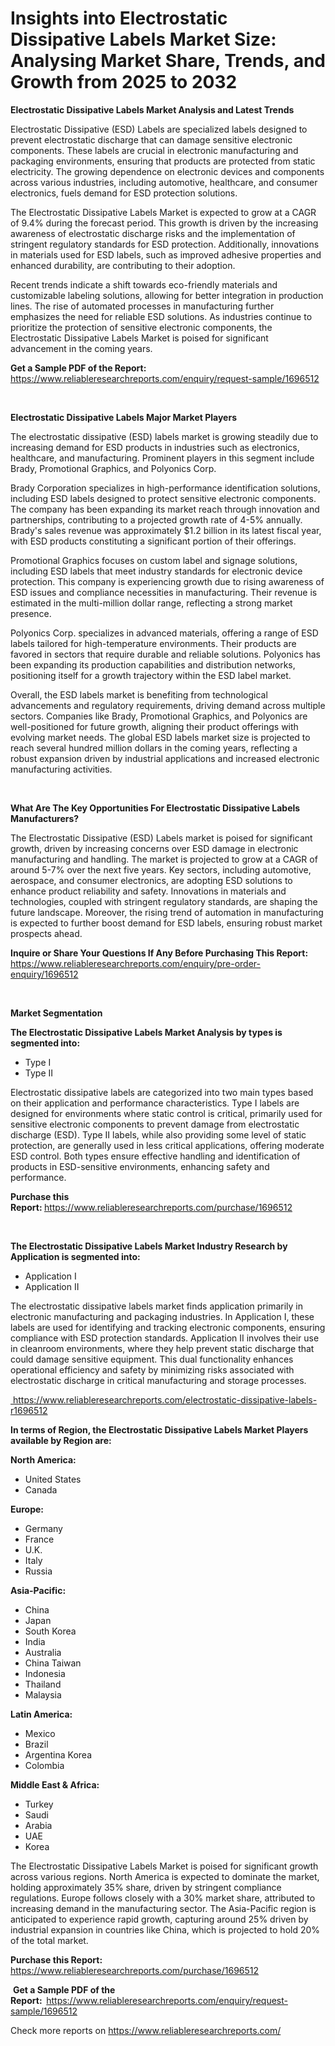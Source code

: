 <p><h1>Insights into Electrostatic Dissipative Labels Market Size: Analysing Market Share, Trends, and Growth from 2025 to 2032</h1></p><p><strong>Electrostatic Dissipative Labels Market Analysis and Latest Trends</strong></p>
<p><p>Electrostatic Dissipative (ESD) Labels are specialized labels designed to prevent electrostatic discharge that can damage sensitive electronic components. These labels are crucial in electronic manufacturing and packaging environments, ensuring that products are protected from static electricity. The growing dependence on electronic devices and components across various industries, including automotive, healthcare, and consumer electronics, fuels demand for ESD protection solutions.</p><p>The Electrostatic Dissipative Labels Market is expected to grow at a CAGR of 9.4% during the forecast period. This growth is driven by the increasing awareness of electrostatic discharge risks and the implementation of stringent regulatory standards for ESD protection. Additionally, innovations in materials used for ESD labels, such as improved adhesive properties and enhanced durability, are contributing to their adoption.</p><p>Recent trends indicate a shift towards eco-friendly materials and customizable labeling solutions, allowing for better integration in production lines. The rise of automated processes in manufacturing further emphasizes the need for reliable ESD solutions. As industries continue to prioritize the protection of sensitive electronic components, the Electrostatic Dissipative Labels Market is poised for significant advancement in the coming years.</p></p>
<p><strong>Get a Sample PDF of the Report:&nbsp;</strong> <a href="https://www.reliableresearchreports.com/enquiry/request-sample/1696512?utm_campaign=2030&utm_medium=2&utm_source=Github&utm_content=ia&utm_term=27032025&utm_id=electrostatic-dissipative-labels">https://www.reliableresearchreports.com/enquiry/request-sample/1696512</a></p>
<p>&nbsp;</p>
<p><strong>Electrostatic Dissipative Labels Major Market Players</strong></p>
<p><p>The electrostatic dissipative (ESD) labels market is growing steadily due to increasing demand for ESD products in industries such as electronics, healthcare, and manufacturing. Prominent players in this segment include Brady, Promotional Graphics, and Polyonics Corp.</p><p>Brady Corporation specializes in high-performance identification solutions, including ESD labels designed to protect sensitive electronic components. The company has been expanding its market reach through innovation and partnerships, contributing to a projected growth rate of 4-5% annually. Brady's sales revenue was approximately $1.2 billion in its latest fiscal year, with ESD products constituting a significant portion of their offerings.</p><p>Promotional Graphics focuses on custom label and signage solutions, including ESD labels that meet industry standards for electronic device protection. This company is experiencing growth due to rising awareness of ESD issues and compliance necessities in manufacturing. Their revenue is estimated in the multi-million dollar range, reflecting a strong market presence.</p><p>Polyonics Corp. specializes in advanced materials, offering a range of ESD labels tailored for high-temperature environments. Their products are favored in sectors that require durable and reliable solutions. Polyonics has been expanding its production capabilities and distribution networks, positioning itself for a growth trajectory within the ESD label market.</p><p>Overall, the ESD labels market is benefiting from technological advancements and regulatory requirements, driving demand across multiple sectors. Companies like Brady, Promotional Graphics, and Polyonics are well-positioned for future growth, aligning their product offerings with evolving market needs. The global ESD labels market size is projected to reach several hundred million dollars in the coming years, reflecting a robust expansion driven by industrial applications and increased electronic manufacturing activities.</p></p>
<p>&nbsp;</p>
<p><strong>What Are The Key Opportunities For Electrostatic Dissipative Labels Manufacturers?</strong></p>
<p><p>The Electrostatic Dissipative (ESD) Labels market is poised for significant growth, driven by increasing concerns over ESD damage in electronic manufacturing and handling. The market is projected to grow at a CAGR of around 5-7% over the next five years. Key sectors, including automotive, aerospace, and consumer electronics, are adopting ESD solutions to enhance product reliability and safety. Innovations in materials and technologies, coupled with stringent regulatory standards, are shaping the future landscape. Moreover, the rising trend of automation in manufacturing is expected to further boost demand for ESD labels, ensuring robust market prospects ahead.</p></p>
<p><strong>Inquire or Share Your Questions If Any Before Purchasing This Report:</strong> <a href="https://www.reliableresearchreports.com/enquiry/pre-order-enquiry/1696512?utm_campaign=2030&utm_medium=2&utm_source=Github&utm_content=ia&utm_term=27032025&utm_id=electrostatic-dissipative-labels">https://www.reliableresearchreports.com/enquiry/pre-order-enquiry/1696512</a></p>
<p>&nbsp;</p>
<p><strong>Market Segmentation</strong></p>
<p><strong>The Electrostatic Dissipative Labels Market Analysis by types is segmented into:</strong></p>
<p><ul><li>Type I</li><li>Type II</li></ul></p>
<p><p>Electrostatic dissipative labels are categorized into two main types based on their application and performance characteristics. Type I labels are designed for environments where static control is critical, primarily used for sensitive electronic components to prevent damage from electrostatic discharge (ESD). Type II labels, while also providing some level of static protection, are generally used in less critical applications, offering moderate ESD control. Both types ensure effective handling and identification of products in ESD-sensitive environments, enhancing safety and performance.</p></p>
<p><strong>Purchase this Report:&nbsp;</strong><a href="https://www.reliableresearchreports.com/purchase/1696512?utm_campaign=2030&utm_medium=2&utm_source=Github&utm_content=ia&utm_term=27032025&utm_id=electrostatic-dissipative-labels">https://www.reliableresearchreports.com/purchase/1696512</a></p>
<p>&nbsp;</p>
<p><strong>The Electrostatic Dissipative Labels Market Industry Research by Application is segmented into:</strong></p>
<p><ul><li>Application I</li><li>Application II</li></ul></p>
<p><p>The electrostatic dissipative labels market finds application primarily in electronic manufacturing and packaging industries. In Application I, these labels are used for identifying and tracking electronic components, ensuring compliance with ESD protection standards. Application II involves their use in cleanroom environments, where they help prevent static discharge that could damage sensitive equipment. This dual functionality enhances operational efficiency and safety by minimizing risks associated with electrostatic discharge in critical manufacturing and storage processes.</p></p>
<p><a href="https://www.reliableresearchreports.com/electrostatic-dissipative-labels-r1696512?utm_campaign=2030&utm_medium=2&utm_source=Github&utm_content=ia&utm_term=27032025&utm_id=electrostatic-dissipative-labels">&nbsp;https://www.reliableresearchreports.com/electrostatic-dissipative-labels-r1696512</a></p>
<p><strong>In terms of Region, the Electrostatic Dissipative Labels Market Players available by Region are:</strong></p>
<p>
    <p> <strong> North America: </strong>
        <ul>
            <li>United States</li>
            <li>Canada</li>
        </ul>
        </p> 
    <p> <strong> Europe: </strong>
        <ul>
            <li>Germany</li>
            <li>France</li>
            <li>U.K.</li>
            <li>Italy</li>
            <li>Russia</li>
        </ul>
        </p> 
    <p> <strong> Asia-Pacific: </strong>
        <ul>
            <li>China</li>
            <li>Japan</li>
            <li>South Korea</li>
            <li>India</li>
            <li>Australia</li>
            <li>China Taiwan</li>
            <li>Indonesia</li>
            <li>Thailand</li>
            <li>Malaysia</li>
        </ul>
        </p> 
    <p> <strong> Latin America: </strong>
        <ul>
            <li>Mexico</li>
            <li>Brazil</li>
            <li>Argentina Korea</li>
            <li>Colombia</li>
        </ul>
        </p> 
    <p> <strong> Middle East & Africa: </strong>
        <ul>
            <li>Turkey</li>
            <li>Saudi</li>
            <li>Arabia</li>
            <li>UAE</li>
            <li>Korea</li>
        </ul>
    </p>
    </p>
<p><p>The Electrostatic Dissipative Labels Market is poised for significant growth across various regions. North America is expected to dominate the market, holding approximately 35% share, driven by stringent compliance regulations. Europe follows closely with a 30% market share, attributed to increasing demand in the manufacturing sector. The Asia-Pacific region is anticipated to experience rapid growth, capturing around 25% driven by industrial expansion in countries like China, which is projected to hold 20% of the total market.</p></p>
<p><strong>Purchase this Report: </strong><a href="https://www.reliableresearchreports.com/purchase/1696512?utm_campaign=2030&utm_medium=2&utm_source=Github&utm_content=ia&utm_term=27032025&utm_id=electrostatic-dissipative-labels">https://www.reliableresearchreports.com/purchase/1696512</a></p>
<p>&nbsp;<strong>Get a Sample PDF of the Report:&nbsp;&nbsp;</strong><a href="https://www.reliableresearchreports.com/enquiry/request-sample/1696512?utm_campaign=2030&utm_medium=2&utm_source=Github&utm_content=ia&utm_term=27032025&utm_id=electrostatic-dissipative-labels">https://www.reliableresearchreports.com/enquiry/request-sample/1696512</a></p>
<p><strong></strong></p>
<p>Check more reports on <a href="https://www.reliableresearchreports.com/?utm_campaign=2030&utm_medium=2&utm_source=Github&utm_content=ia&utm_term=27032025&utm_id=electrostatic-dissipative-labels">https://www.reliableresearchreports.com/</a></p>